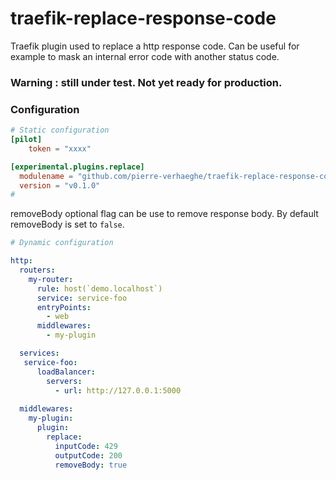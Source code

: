 # traefik-replace-response-code
Traefik plugin used to replace a http response code. Can be useful for example to mask an internal error code with another status code.


### Warning : still under test. Not yet ready for production.


### Configuration



```toml
# Static configuration
[pilot]
    token = "xxxx"

[experimental.plugins.replace]
  modulename = "github.com/pierre-verhaeghe/traefik-replace-response-code"
  version = "v0.1.0"
#
```
removeBody optional flag can be use to remove response body. By default removeBody is set to `false`.
```yaml
# Dynamic configuration

http:
  routers:
    my-router:
      rule: host(`demo.localhost`)
      service: service-foo
      entryPoints:
        - web
      middlewares:
        - my-plugin

  services:
   service-foo:
      loadBalancer:
        servers:
          - url: http://127.0.0.1:5000
  
  middlewares:
    my-plugin:
      plugin:
        replace:
          inputCode: 429
          outputCode: 200
          removeBody: true
```